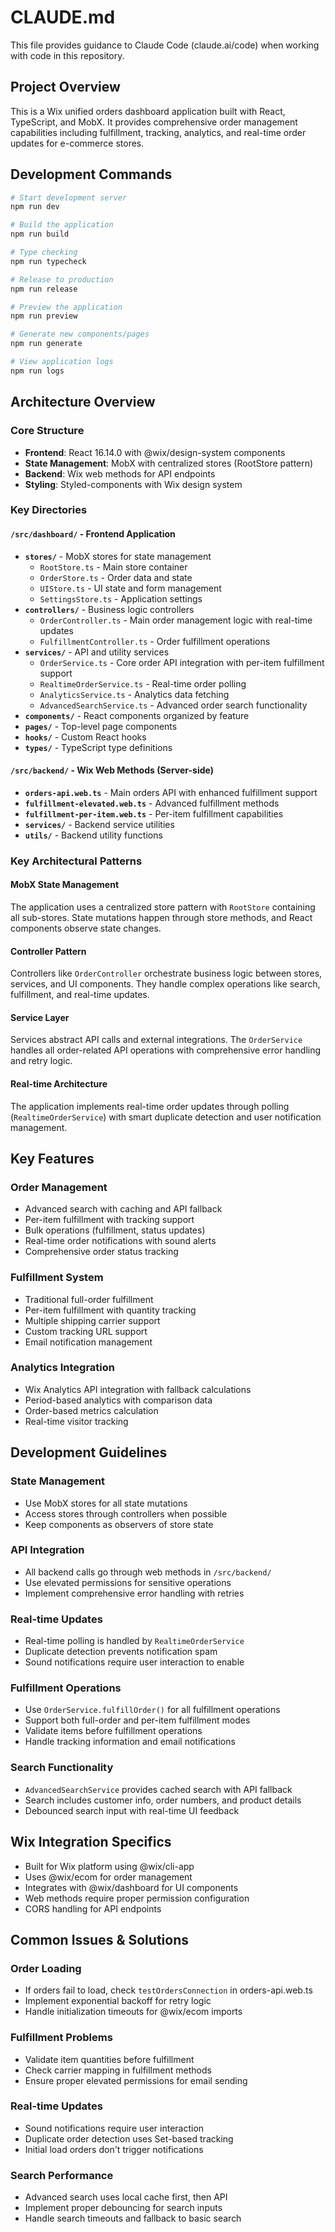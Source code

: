 # CLAUDE.md

This file provides guidance to Claude Code (claude.ai/code) when working with code in this repository.

## Project Overview

This is a Wix unified orders dashboard application built with React, TypeScript, and MobX. It provides comprehensive order management capabilities including fulfillment, tracking, analytics, and real-time order updates for e-commerce stores.

## Development Commands

```bash
# Start development server
npm run dev

# Build the application
npm run build

# Type checking
npm run typecheck

# Release to production
npm run release

# Preview the application
npm run preview

# Generate new components/pages
npm run generate

# View application logs
npm run logs
```

## Architecture Overview

### Core Structure
- **Frontend**: React 16.14.0 with @wix/design-system components
- **State Management**: MobX with centralized stores (RootStore pattern)
- **Backend**: Wix web methods for API endpoints
- **Styling**: Styled-components with Wix design system

### Key Directories

#### `/src/dashboard/` - Frontend Application
- **`stores/`** - MobX stores for state management
  - `RootStore.ts` - Main store container
  - `OrderStore.ts` - Order data and state
  - `UIStore.ts` - UI state and form management  
  - `SettingsStore.ts` - Application settings
- **`controllers/`** - Business logic controllers
  - `OrderController.ts` - Main order management logic with real-time updates
  - `FulfillmentController.ts` - Order fulfillment operations
- **`services/`** - API and utility services
  - `OrderService.ts` - Core order API integration with per-item fulfillment support
  - `RealtimeOrderService.ts` - Real-time order polling
  - `AnalyticsService.ts` - Analytics data fetching
  - `AdvancedSearchService.ts` - Advanced order search functionality
- **`components/`** - React components organized by feature
- **`pages/`** - Top-level page components
- **`hooks/`** - Custom React hooks
- **`types/`** - TypeScript type definitions

#### `/src/backend/` - Wix Web Methods (Server-side)
- **`orders-api.web.ts`** - Main orders API with enhanced fulfillment support
- **`fulfillment-elevated.web.ts`** - Advanced fulfillment methods
- **`fulfillment-per-item.web.ts`** - Per-item fulfillment capabilities
- **`services/`** - Backend service utilities
- **`utils/`** - Backend utility functions

### Key Architectural Patterns

#### MobX State Management
The application uses a centralized store pattern with `RootStore` containing all sub-stores. State mutations happen through store methods, and React components observe state changes.

#### Controller Pattern
Controllers like `OrderController` orchestrate business logic between stores, services, and UI components. They handle complex operations like search, fulfillment, and real-time updates.

#### Service Layer
Services abstract API calls and external integrations. The `OrderService` handles all order-related API operations with comprehensive error handling and retry logic.

#### Real-time Architecture
The application implements real-time order updates through polling (`RealtimeOrderService`) with smart duplicate detection and user notification management.

## Key Features

### Order Management
- Advanced search with caching and API fallback
- Per-item fulfillment with tracking support
- Bulk operations (fulfillment, status updates)
- Real-time order notifications with sound alerts
- Comprehensive order status tracking

### Fulfillment System
- Traditional full-order fulfillment
- Per-item fulfillment with quantity tracking
- Multiple shipping carrier support
- Custom tracking URL support
- Email notification management

### Analytics Integration
- Wix Analytics API integration with fallback calculations
- Period-based analytics with comparison data
- Order-based metrics calculation
- Real-time visitor tracking

## Development Guidelines

### State Management
- Use MobX stores for all state mutations
- Access stores through controllers when possible
- Keep components as observers of store state

### API Integration
- All backend calls go through web methods in `/src/backend/`
- Use elevated permissions for sensitive operations
- Implement comprehensive error handling with retries

### Real-time Updates
- Real-time polling is handled by `RealtimeOrderService`
- Duplicate detection prevents notification spam
- Sound notifications require user interaction to enable

### Fulfillment Operations
- Use `OrderService.fulfillOrder()` for all fulfillment operations
- Support both full-order and per-item fulfillment modes
- Validate items before fulfillment operations
- Handle tracking information and email notifications

### Search Functionality
- `AdvancedSearchService` provides cached search with API fallback
- Search includes customer info, order numbers, and product details
- Debounced search input with real-time UI feedback

## Wix Integration Specifics

- Built for Wix platform using @wix/cli-app
- Uses @wix/ecom for order management
- Integrates with @wix/dashboard for UI components
- Web methods require proper permission configuration
- CORS handling for API endpoints

## Common Issues & Solutions

### Order Loading
- If orders fail to load, check `testOrdersConnection` in orders-api.web.ts
- Implement exponential backoff for retry logic
- Handle initialization timeouts for @wix/ecom imports

### Fulfillment Problems
- Validate item quantities before fulfillment
- Check carrier mapping in fulfillment methods
- Ensure proper elevated permissions for email sending

### Real-time Updates
- Sound notifications require user interaction
- Duplicate order detection uses Set-based tracking
- Initial load orders don't trigger notifications

### Search Performance
- Advanced search uses local cache first, then API
- Implement proper debouncing for search inputs
- Handle search timeouts and fallback to basic search
